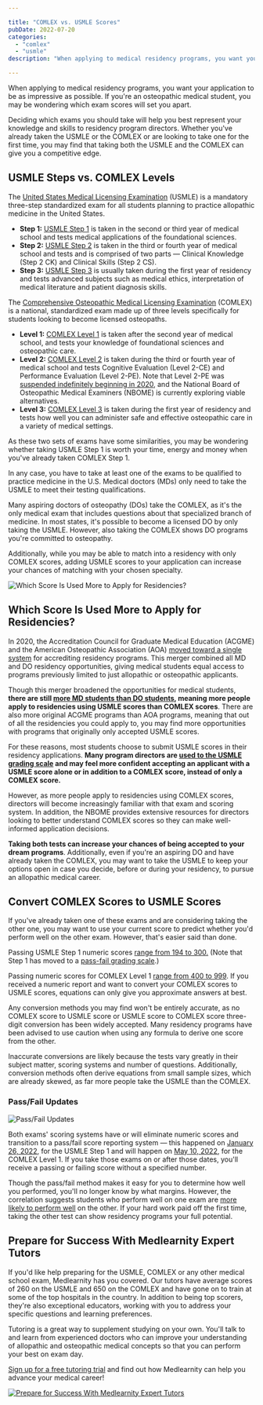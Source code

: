 ```yaml
---

title: "COMLEX vs. USMLE Scores"
pubDate: 2022-07-20
categories: 
  - "comlex"
  - "usmle"
description: "When applying to medical residency programs, you want your application to be as impressive as possible. If you're an osteopathic medical student, you may b"

---
```



When applying to medical residency programs, you want your application to be as impressive as possible. If you're an osteopathic medical student, you may be wondering which exam scores will set you apart.

Deciding which exams you should take will help you best represent your knowledge and skills to residency program directors. Whether you've already taken the USMLE or the COMLEX or are looking to take one for the first time, you may find that taking both the USMLE and the COMLEX can give you a competitive edge.

## USMLE Steps vs. COMLEX Levels

The [United States Medical Licensing Examination](https://www.medlearnity.com/usmle-eligibility-and-requirements/) (USMLE) is a mandatory three-step standardized exam for all students planning to practice allopathic medicine in the United States.

- **Step 1:** [USMLE Step 1](https://www.medlearnity.com/usmle-tutoring-step-1/) is taken in the second or third year of medical school and tests medical applications of the foundational sciences.
- **Step 2:** [USMLE Step 2](https://www.medlearnity.com/step-2ck-usmle/) is taken in the third or fourth year of medical school and tests and is comprised of two parts — Clinical Knowledge (Step 2 CK) and Clinical Skills (Step 2 CS).
- **Step 3:** [USMLE Step 3](https://www.medlearnity.com/usmle-step-3/) is usually taken during the first year of residency and tests advanced subjects such as medical ethics, interpretation of medical literature and patient diagnosis skills.

The [Comprehensive Osteopathic Medical Licensing Examination](https://www.medlearnity.com/comlex-usa-exam/) (COMLEX) is a national, standardized exam made up of three levels specifically for students looking to become licensed osteopaths.

- **Level 1:** [COMLEX Level 1](https://www.medlearnity.com/comlex-1/) is taken after the second year of medical school, and tests your knowledge of foundational sciences and osteopathic care.
- **Level 2:** [COMLEX Level 2](https://www.medlearnity.com/level-2-ce-and-pe/) is taken during the third or fourth year of medical school and tests Cognitive Evaluation (Level 2-CE) and Performance Evaluation (Level 2-PE). Note that Level 2-PE was [suspended indefinitely beginning in 2020](https://www.nbome.org/blogs/nbome-postpones-comlex-usa-level-2-pe-indefinitely/), and the National Board of Osteopathic Medical Examiners (NBOME) is currently exploring viable alternatives.
- **Level 3:** [COMLEX Level 3](https://www.medlearnity.com/level-3/) is taken during the first year of residency and tests how well you can administer safe and effective osteopathic care in a variety of medical settings.

As these two sets of exams have some similarities, you may be wondering whether taking USMLE Step 1 is worth your time, energy and money when you've already taken COMLEX Step 1.

In any case, you have to take at least one of the exams to be qualified to practice medicine in the U.S. Medical doctors (MDs) only need to take the USMLE to meet their testing qualifications.

Many aspiring doctors of osteopathy (DOs) take the COMLEX, as it's the only medical exam that includes questions about that specialized branch of medicine. In most states, it's possible to become a licensed DO by only taking the USMLE. However, also taking the COMLEX shows DO programs you're committed to osteopathy.

Additionally, while you may be able to match into a residency with only COMLEX scores, adding USMLE scores to your application can increase your chances of matching with your chosen specialty.

![Which Score Is Used More to Apply for Residencies?](https://www.medlearnity.com//images/wp/2022/07/01-exams-and-qualifications.png)

## Which Score Is Used More to Apply for Residencies?

In 2020, the Accreditation Council for Graduate Medical Education (ACGME) and the American Osteopathic Association (AOA) [moved toward a single system](https://www.acgme.org/globalassets/PDFs/Nasca-Community/Executive_Summary_of_the_Agreement_between_ACGME_and_AOA.pdf) for accrediting residency programs. This merger combined all MD and DO residency opportunities, giving medical students equal access to programs previously limited to just allopathic or osteopathic applicants.

Though this merger broadened the opportunities for medical students, **there are still [more MD students than DO students](https://www.aamc.org/data-reports/students-residents/interactive-data/report-residents/2021/table-b3-number-active-residents-type-medical-school-gme-specialty-and-sex), meaning more people apply to residencies using USMLE scores than COMLEX scores**. There are also more original ACGME programs than AOA programs, meaning that out of all the residencies you could apply to, you may find more opportunities with programs that originally only accepted USMLE scores.

For these reasons, most students choose to submit USMLE scores in their residency applications. **Many program directors are [used to the USMLE grading scale](https://www.nbome.org/blogs/road-to-do-licensure/myths-and-misconceptions-match-2020/) and may feel more confident accepting an applicant with a USMLE score alone or in addition to a COMLEX score, instead of only a COMLEX score.**

However, as more people apply to residencies using COMLEX scores, directors will become increasingly familiar with that exam and scoring system. In addition, the NBOME provides extensive resources for directors looking to better understand COMLEX scores so they can make well-informed application decisions.

**Taking both tests can increase your chances of being accepted to your dream programs**. Additionally, even if you're an aspiring DO and have already taken the COMLEX, you may want to take the USMLE to keep your options open in case you decide, before or during your residency, to pursue an allopathic medical career.

## Convert COMLEX Scores to USMLE Scores

If you've already taken one of these exams and are considering taking the other one, you may want to use your current score to predict whether you'd perform well on the other exam. However, that's easier said than done.

Passing USMLE Step 1 numeric scores [range from 194 to 300.](https://www.usmle.org/sites/default/files/2022-05/USMLE%20Step%20Examination%20Score%20Interpretation%20Guidelines_5_24_22_0.pdf) (Note that Step 1 has moved to a [pass-fail grading scale](https://www.medlearnity.com/usmle-step-1-pass-fail/).)

Passing numeric scores for COMLEX Level 1 [range from 400 to 999](https://www.nbome.org/assessments/comlex-usa/bulletin/scores/). If you received a numeric report and want to convert your COMLEX scores to USMLE scores, equations can only give you approximate answers at best.

Any conversion methods you may find won't be entirely accurate, as no COMLEX score to USMLE score or USMLE score to COMLEX score three-digit conversion has been widely accepted. Many residency programs have been advised to use caution when using any formula to derive one score from the other.

Inaccurate conversions are likely because the tests vary greatly in their subject matter, scoring systems and number of questions. Additionally, conversion methods often derive equations from small sample sizes, which are already skewed, as far more people take the USMLE than the COMLEX.

### Pass/Fail Updates

![Pass/Fail Updates](https://www.medlearnity.com//images/wp/2022/07/02-scoring-systems-transition.png)

Both exams' scoring systems have or will eliminate numeric scores and transition to a pass/fail score reporting system — this happened on [January 26, 2022](https://www.usmle.org/usmle-step-1-transition-passfail-only-score-reporting), for the USMLE Step 1 and will happen on [May 10, 2022](https://www.nbome.org/news/comlex-usa-level-1-to-eliminate-numeric-scores/), for the COMLEX Level 1. If you take those exams on or after those dates, you'll receive a passing or failing score without a specified number.

Though the pass/fail method makes it easy for you to determine how well you performed, you'll no longer know by what margins. However, the correlation suggests students who perform well on one exam are [more likely to perform well](https://meridian.allenpress.com/jgme/article/14/1/53/477652/A-Concordance-Study-of-COMLEX-USA-and-USMLE-Scores) on the other. If your hard work paid off the first time, taking the other test can show residency programs your full potential.

## Prepare for Success With Medlearnity Expert Tutors

If you'd like help preparing for the USMLE, COMLEX or any other medical school exam, Medlearnity has you covered. Our tutors have average scores of 260 on the USMLE and 650 on the COMLEX and have gone on to train at some of the top hospitals in the country. In addition to being top scorers, they're also exceptional educators, working with you to address your specific questions and learning preferences.

Tutoring is a great way to supplement studying on your own. You'll talk to and learn from experienced doctors who can improve your understanding of allopathic and osteopathic medical concepts so that you can perform your best on exam day.

[Sign up for a free tutoring trial](https://www.medlearnity.com/start-here/) and find out how Medlearnity can help you advance your medical career!

[![Prepare for Success With Medlearnity Expert Tutors](https://www.medlearnity.com//images/wp/2022/07/03-sign-up-for-free-tutoring.png)](https://www.medlearnity.com/start-here/)
